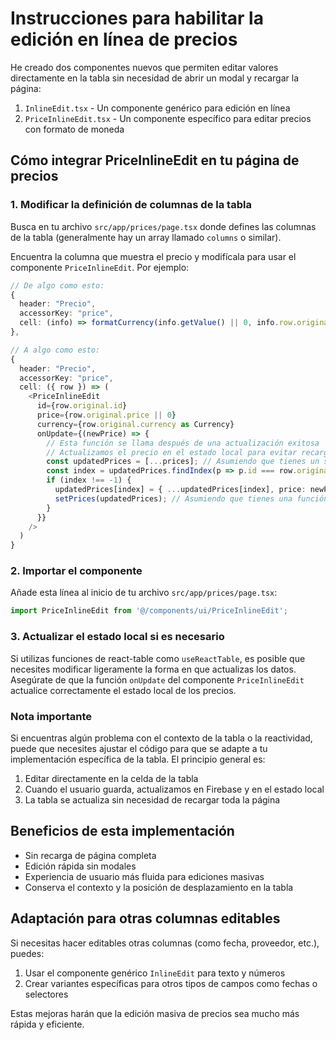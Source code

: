 # Instrucciones para habilitar la edición en línea de precios

He creado dos componentes nuevos que permiten editar valores directamente en la tabla sin necesidad de abrir un modal y recargar la página:

1. `InlineEdit.tsx` - Un componente genérico para edición en línea
2. `PriceInlineEdit.tsx` - Un componente específico para editar precios con formato de moneda

## Cómo integrar PriceInlineEdit en tu página de precios

### 1. Modificar la definición de columnas de la tabla

Busca en tu archivo `src/app/prices/page.tsx` donde defines las columnas de la tabla (generalmente hay un array llamado `columns` o similar).

Encuentra la columna que muestra el precio y modifícala para usar el componente `PriceInlineEdit`. Por ejemplo:

```typescript
// De algo como esto:
{
  header: "Precio",
  accessorKey: "price",
  cell: (info) => formatCurrency(info.getValue() || 0, info.row.original.currency as Currency)
},

// A algo como esto:
{
  header: "Precio",
  accessorKey: "price",
  cell: ({ row }) => (
    <PriceInlineEdit
      id={row.original.id}
      price={row.original.price || 0}
      currency={row.original.currency as Currency}
      onUpdate={(newPrice) => {
        // Esta función se llama después de una actualización exitosa
        // Actualizamos el precio en el estado local para evitar recargar toda la tabla
        const updatedPrices = [...prices]; // Asumiendo que tienes un state llamado prices
        const index = updatedPrices.findIndex(p => p.id === row.original.id);
        if (index !== -1) {
          updatedPrices[index] = { ...updatedPrices[index], price: newPrice };
          setPrices(updatedPrices); // Asumiendo que tienes una función setPrices
        }
      }}
    />
  )
}
```

### 2. Importar el componente

Añade esta línea al inicio de tu archivo `src/app/prices/page.tsx`:

```typescript
import PriceInlineEdit from '@/components/ui/PriceInlineEdit';
```

### 3. Actualizar el estado local si es necesario

Si utilizas funciones de react-table como `useReactTable`, es posible que necesites modificar ligeramente la forma en que actualizas los datos. Asegúrate de que la función `onUpdate` del componente `PriceInlineEdit` actualice correctamente el estado local de los precios.

### Nota importante

Si encuentras algún problema con el contexto de la tabla o la reactividad, puede que necesites ajustar el código para que se adapte a tu implementación específica de la tabla. El principio general es:

1. Editar directamente en la celda de la tabla
2. Cuando el usuario guarda, actualizamos en Firebase y en el estado local
3. La tabla se actualiza sin necesidad de recargar toda la página

## Beneficios de esta implementación

- Sin recarga de página completa
- Edición rápida sin modales
- Experiencia de usuario más fluida para ediciones masivas
- Conserva el contexto y la posición de desplazamiento en la tabla

## Adaptación para otras columnas editables

Si necesitas hacer editables otras columnas (como fecha, proveedor, etc.), puedes:

1. Usar el componente genérico `InlineEdit` para texto y números
2. Crear variantes específicas para otros tipos de campos como fechas o selectores

Estas mejoras harán que la edición masiva de precios sea mucho más rápida y eficiente. 